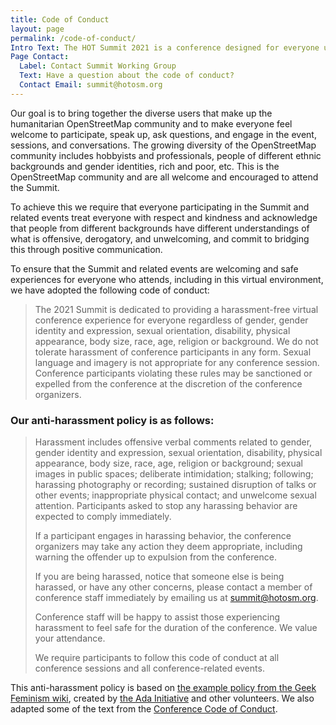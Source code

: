 ```yaml
---
title: Code of Conduct
layout: page
permalink: /code-of-conduct/
Intro Text: The HOT Summit 2021 is a conference designed for everyone using and interested in OpenStreetMap and humanitarian mapping.
Page Contact:
  Label: Contact Summit Working Group
  Text: Have a question about the code of conduct?
  Contact Email: summit@hotosm.org
---
```


Our goal is to bring together the diverse users that make up the humanitarian OpenStreetMap community and to make everyone feel welcome to participate, speak up, ask questions, and engage in the event, sessions, and conversations. The growing diversity of the OpenStreetMap community includes hobbyists and professionals, people of different ethnic backgrounds and gender identities, rich and poor, etc. This is the OpenStreetMap community and are all welcome and encouraged to attend the Summit.

To achieve this we require that everyone participating in the Summit and related events treat everyone with respect and kindness and acknowledge that people from different backgrounds have different understandings of what is offensive, derogatory, and unwelcoming, and commit to bridging this through positive communication.

To ensure that the Summit and related events are welcoming and safe experiences for everyone who attends, including in this virtual environment, we have adopted the following code of conduct:
        
> The 2021 Summit is dedicated to providing a harassment-free virtual conference experience for everyone regardless of gender, gender identity and expression, sexual orientation, disability, physical appearance, body size, race, age, religion or background. We do not tolerate harassment of conference participants in any form. Sexual language and imagery is not appropriate for any conference session. Conference participants violating these rules may be sanctioned or expelled from the conference at the discretion of the conference organizers.


### Our anti-harassment policy is as follows: 
    
> Harassment includes offensive verbal comments related to gender, gender identity and expression, sexual orientation, disability, physical appearance, body size, race, age, religion or background; sexual images in public spaces; deliberate intimidation; stalking; following; harassing photography or recording; sustained disruption of talks or other events; inappropriate physical contact; and unwelcome sexual attention. Participants asked to stop any harassing behavior are expected to comply immediately.
> 
> If a participant engages in harassing behavior, the conference organizers may take any action they deem appropriate, including warning the offender up to expulsion from the conference.
> 
>If you are being harassed, notice that someone else is being harassed, or have any other concerns, please contact a member of conference staff immediately by emailing us at summit@hotosm.org. 
> 
>Conference staff will be happy to assist those experiencing harassment to feel safe for the duration of the conference. We value your attendance.
> 
> We require participants to follow this code of conduct at all conference sessions and all conference-related events.
> 

This anti-harassment policy is based on [the example policy from the Geek Feminism wiki](http://geekfeminism.wikia.com/wiki/Conference_anti-harassment), created by [the Ada Initiative](https://adainitiative.org/) and other volunteers. We also adapted some of the text from the [Conference Code of Conduct](http://confcodeofconduct.com/).